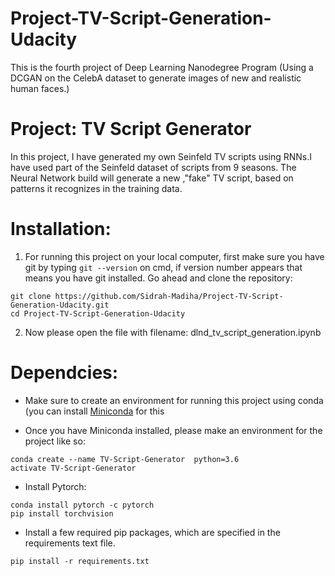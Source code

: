 # Project-TV-Script-Generation-Udacity
This is the fourth project of Deep Learning Nanodegree Program (Using a DCGAN on the CelebA dataset to generate images of new and realistic human faces.)


# Project: TV Script Generator
In this project, I have generated my own Seinfeld TV scripts using RNNs.I have used part of the Seinfeld dataset of scripts from 9 seasons. The Neural Network build will generate a new ,"fake" TV script, based on patterns it recognizes in the training data.

# Installation:

1. For running this project on your local computer, first make sure you have git by typing `git --version` on cmd, if version number appears that means you have git installed. Go ahead and clone the repository:

```
git clone https://github.com/Sidrah-Madiha/Project-TV-Script-Generation-Udacity.git
cd Project-TV-Script-Generation-Udacity

```
2. Now please open the file with filename: dlnd_tv_script_generation.ipynb


# Dependcies:

- Make sure to create an environment for running this project using conda (you can install [Miniconda](http://conda.pydata.org/miniconda.html) for this

- Once you have Miniconda installed, please make an environment for the project like so: 
```
conda create --name TV-Script-Generator  python=3.6
activate TV-Script-Generator

```
- Install Pytorch: 
```
conda install pytorch -c pytorch
pip install torchvision
```

- Install a few required pip packages, which are specified in the requirements text file.

`pip install -r requirements.txt`
